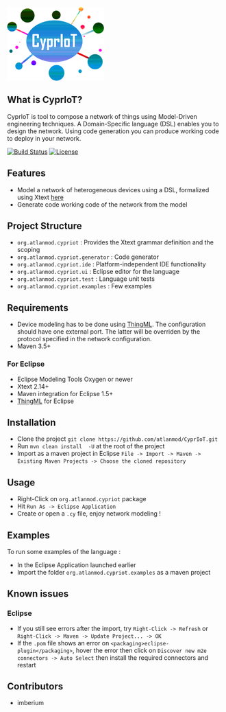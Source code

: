 ![CyprIoT Logo](logo.png)

## What is CyprIoT?
CyprIoT is tool to compose a network of things using Model-Driven engineering techniques. A Domain-Specific language (DSL) enables you to design the network. Using code generation you can produce working code to deploy in your network.

[![Build Status](https://travis-ci.org/atlanmod/CyprIoT.svg?branch=master)](https://travis-ci.org/atlanmod/CyprIoT)
[![License](https://img.shields.io/badge/License-Apache%202.0-blue.svg)](https://opensource.org/licenses/Apache-2.0)

## Features

* Model a network of heterogeneous devices using a DSL, formalized using Xtext [here](https://github.com/atlanmod/CyprIoT/tree/master/org.atlanmod.cypriot/src/org/atlanmod/cypriot)
* Generate code working code of the network from the model

## Project Structure

* ``org.atlanmod.cypriot`` : Provides the Xtext grammar definition and the scoping
* ``org.atlanmod.cypriot.generator`` : Code generator
* ``org.atlanmod.cypriot.ide`` : Platform-independent IDE functionality 
* ``org.atlanmod.cypriot.ui`` : Eclipse editor for the language
* ``org.atlanmod.cypriot.test`` : Language unit tests
* ``org.atlanmod.cypriot.examples`` : Few examples

## Requirements

* Device modeling has to be done using [ThingML](https://github.com/TelluIoT/ThingML). The configuration should have one external port. The latter will be overriden by the protocol specified in the network configuration.
* Maven 3.5+

### For Eclipse
* Eclipse Modeling Tools Oxygen or newer
* Xtext 2.14+
* Maven integration for Eclipse 1.5+
* [ThingML](https://github.com/TelluIoT/ThingML) for Eclipse


## Installation

* Clone the project ``git clone https://github.com/atlanmod/CyprIoT.git``
* Run ``mvn clean install  -U`` at the root of the project	
* Import as a maven project in Eclipse ``File -> Import -> Maven -> Existing Maven Projects -> Choose the cloned repository``

## Usage 

* Right-Click on ``org.atlanmod.cypriot`` package
* Hit ``Run As -> Eclipse Application``
* Create or open a ``.cy`` file, enjoy network modeling !

## Examples

To run some examples of the language :

* In the Eclipse Application launched earlier
* Import the folder ``org.atlanmod.cypriot.examples`` as a maven project

## Known issues

### Eclipse
* If you still see errors after the import, try ``Right-Click -> Refresh`` or ``Right-Click -> Maven -> Update Project... -> OK``
* If the ``.pom`` file shows an error on ``<packaging>eclipse-plugin</packaging>``, hover the error then click on ``Discover new m2e connectors -> Auto Select`` then install the required connectors and restart

## Contributors

* imberium